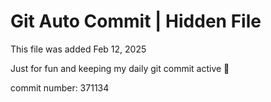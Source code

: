 # Git Auto Commit | Hidden File

This file was added Feb 12, 2025

Just for fun and keeping my daily git commit active 🤪

commit number: 371134
